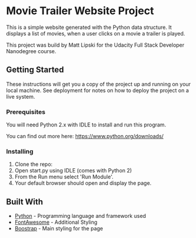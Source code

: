 # Movie Trailer Website Project

This is a simple website generated with the Python data structure.
It displays a list of movies, when a user clicks on a movie a trailer is played.

This project was build by Matt Lipski for the Udacity Full Stack Developer Nanodegree course.

## Getting Started

These instructions will get you a copy of the project up and running on your local machine. See deployment for notes on how to deploy the project on a live system.

### Prerequisites

You will need Python 2.x with IDLE to install and run this program.

You can find out more here: https://www.python.org/downloads/

### Installing

1. Clone the repo:
2. Open start.py using IDLE (comes with Python 2)
3. From the Run menu select 'Run Module'.
4. Your default browser should open and display the page.

## Built With

* [Python](https://www.python.org/downloads/) - Programming language and framework used
* [FontAwesome](https://fontawesome.com/v4.7.0/) - Additional Styling
* [Boostrap](https://getbootstrap.com/) - Main styling for the page
